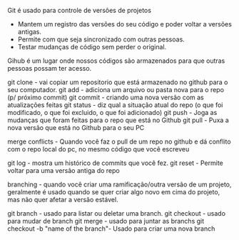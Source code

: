 Git é usado para controle de versões de projetos

- Mantem um registro das versões do seu código e poder voltar a versões antigas.
- Permite com que seja sincronizado com outras pessoas.
- Testar mudanças de código sem perder o original.

Gihub é um lugar onde nossos códigos são armazenados para que outras pessoas possam ter acesso.

git clone - vai copiar um repositorio que está armazenado no github para o seu computador.
git add - adiciona um arquivo ou pasta nova para o repo (p/ próximo commit)
git commit - criando uma nova versão com as atualizações feitas
git status - diz qual a situação atual do repo (o que foi modificado, o que foi excluido, o que foi adicionado)
git push - Joga as mudanças que foram feitas para o repo que está no Github
git pull - Puxa a nova versão que está no Github para o seu PC

merge conflicts - Quando você faz o pull de um repo no github e dá conflito com o repo local do pc, no mesmo código que você escreveu

git log - mostra um histórico de commits que você fez.
git reset - Permite voltar para uma versão antiga do repo

branching - quando você criar uma ramificação/outra versão de um projeto, geralmente é usado quando se quer criar algo novo em cima do projeto, mas não quer afetar a versão estável.

git branch - usado para listar ou deletar uma branch.
git checkout - usado para mudar de branch
git merge - usado para juntar as branchs
git checkout -b "name of the branch"- Usado para criar uma nova branch
